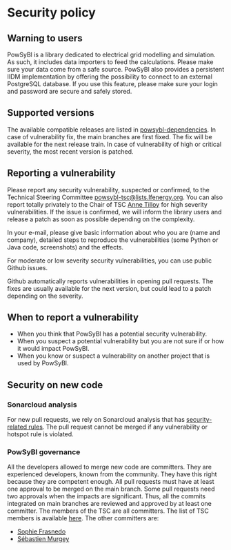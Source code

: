 # Security policy

## Warning to users

PowSyBl is a library dedicated to electrical grid modelling and simulation. As such, it includes data importers to feed the calculations. Please make sure your data come from a safe source.
PowSyBl also provides a persistent IIDM implementation by offering the possibility to connect to an external PostgreSQL database. If you use this feature, please make sure your login and password are secure and safely stored.

## Supported versions

The available compatible releases are listed in [powsybl-dependencies](https://github.com/powsybl/powsybl-dependencies). In case of vulnerability fix, the main branches are first fixed. The fix will be available for the next release train. In case of vulnerability of high or critical severity, the most recent version is patched.

## Reporting a vulnerability

Please report any security vulnerability, suspected or confirmed, to the Technical Steering Committee [powsybl-tsc@lists.lfenergy.org](mailto:powsybl-tsc@lists.lfenergy.org). You can also report totally privately to the Chair of TSC [Anne Tilloy](anne.tilloy@rte-france.com) for high severity vulnerabilities. If the issue is confirmed, we will inform the library users and release a patch as soon as possible depending on the complexity.

In your e-mail, please give basic information about who you are (name and company), detailed steps to reproduce the vulnerabilities (some Python or Java code, screenshots) and the effects.

For moderate or low severity security vulnerabilities, you can use public Github issues. 

Github automatically reports vulnerabilities in opening pull requests. The fixes are usually available for the next version, but could lead to a patch depending on the severity.

## When to report a vulnerability

- When you think that PowSyBl has a potential security vulnerability.
- When you suspect a potential vulnerability but you are not sure if or how it would impact PowSyBl.
- When you know or suspect a vulnerability on another project that is used by PowSyBl.

## Security on new code

### Sonarcloud analysis

For new pull requests, we rely on Sonarcloud analysis that has [security-related rules](https://docs.sonarcloud.io/digging-deeper/security-related-rules/). The pull request cannot be merged if any vulnerability or hotspot rule is violated.

###  PowSyBl governance

All the developers allowed to merge new code are committers. They are experienced developers, known from the community. They have this right because they are competent enough. All pull requests must have at least one approval to be merged on the main branch. Some pull requests need two approvals when the impacts are significant. Thus, all the commits integrated on main branches are reviewed and approved by at least one committer. The members of the TSC are all committers. The list of TSC members is available [here](https://www.powsybl.org/pages/overview/governance). The other committers are:

- [Sophie Frasnedo](https://github.com/So-Fras)
- [Sébastien Murgey](https://github.com/orgs/powsybl/people/murgeyseb)
